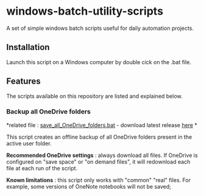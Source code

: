 # windows-batch-utility-scripts
 A set of simple windows batch scripts useful for daily automation projects.

 ## Installation

Launch this script on a Windows computer by double cick on the .bat file.

## Features

The scripts available on this repository are listed and explained below.

### Backup all OneDrive folders

*related file : [save_all_OneDrive_folders.bat](https://github.com/ronan-deshays/windows-batch-utility-scripts/blob/main/save_all_OneDrive_folders.bat) - download latest release [here](https://github.com/ronan-deshays/windows-batch-utility-scripts/releases/latest/download/save_all_OneDrive_folders.bat) *

This script creates an offline backup of all OneDrive folders present in the active user folder.

**Recommended OneDrive settings** : always download all files. If OneDrive is configured on "save space" or "on demand files", it will redownload each file at each run of the script.

**Known limitations** : this script only works with "common" "real" files. For example, some versions of OneNote notebooks will not be saved;


